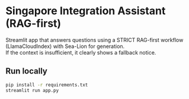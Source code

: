 # Singapore Integration Assistant (RAG-first)

Streamlit app that answers questions using a STRICT RAG-first workflow (LlamaCloudIndex) with Sea-Lion for generation.  
If the context is insufficient, it clearly shows a fallback notice.

## Run locally
```bash
pip install -r requirements.txt
streamlit run app.py
